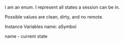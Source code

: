 I am an enum. I represent all states a session can be in.

Possible values are clean, dirty, and no remote.


Instance Variables
	name:		aSymbol

name
	- current state
